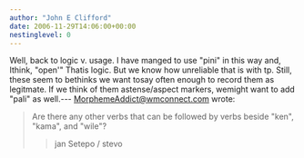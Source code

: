 ```yaml
---
author: "John E Clifford"
date: 2006-11-29T14:06:00+00:00
nestinglevel: 0
---
```

Well, back to logic v. usage. I have manged to use "pini" in this way and, Ithink, "open'" Thatis logic. But we know how unreliable that is with tp. Still, these seem to bethinks we want tosay often enough to record them as legitmate. If we think of them astense/aspect markers, wemight want to add "pali" as well.---
 [MorphemeAddict@wmconnect.com](mailto://MorphemeAddict@wmconnect.com) wrote:

> Are there any other verbs that can be followed by verbs beside "ken", "kama",
> and "wile"?
>> jan Setepo / stevo
>